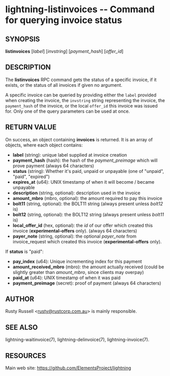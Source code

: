lightning-listinvoices -- Command for querying invoice status
=============================================================

SYNOPSIS
--------

**listinvoices** [*label*] [*invstring*] [*payment_hash*] [*offer_id*]

DESCRIPTION
-----------

The **listinvoices** RPC command gets the status of a specific invoice,
if it exists, or the status of all invoices if given no argument.

A specific invoice can be queried by providing either the `label`
provided when creating the invoice, the `invstring` string representing
the invoice, the `payment_hash` of the invoice, or the local `offer_id`
this invoice was issued for. Only one of the query parameters can be used at once.

RETURN VALUE
------------

[comment]: # (GENERATE-FROM-SCHEMA-START)
On success, an object containing **invoices** is returned.  It is an array of objects, where each object contains:
- **label** (string): unique label supplied at invoice creation
- **payment_hash** (hash): the hash of the *payment_preimage* which will prove payment (always 64 characters)
- **status** (string): Whether it's paid, unpaid or unpayable (one of "unpaid", "paid", "expired")
- **expires_at** (u64): UNIX timestamp of when it will become / became unpayable
- **description** (string, optional): description used in the invoice
- **amount_mbro** (mbro, optional): the amount required to pay this invoice
- **bolt11** (string, optional): the BOLT11 string (always present unless *bolt12* is)
- **bolt12** (string, optional): the BOLT12 string (always present unless *bolt11* is)
- **local_offer_id** (hex, optional): the *id* of our offer which created this invoice (**experimental-offers** only). (always 64 characters)
- **payer_note** (string, optional): the optional *payer_note* from invoice_request which created this invoice (**experimental-offers** only).

If **status** is "paid":
  - **pay_index** (u64): Unique incrementing index for this payment
  - **amount_received_mbro** (mbro): the amount actually received (could be slightly greater than *amount_mbro*, since clients may overpay)
  - **paid_at** (u64): UNIX timestamp of when it was paid
  - **payment_preimage** (secret): proof of payment (always 64 characters)

[comment]: # (GENERATE-FROM-SCHEMA-END)

AUTHOR
------

Rusty Russell <<rusty@rustcorp.com.au>> is mainly responsible.

SEE ALSO
--------

lightning-waitinvoice(7), lightning-delinvoice(7), lightning-invoice(7).

RESOURCES
---------

Main web site: <https://github.com/ElementsProject/lightning>

[comment]: # ( SHA256STAMP:bade250a1b75f2cd467ebdb968746193c23e7bdc06570daf7dce685a569107a4)
